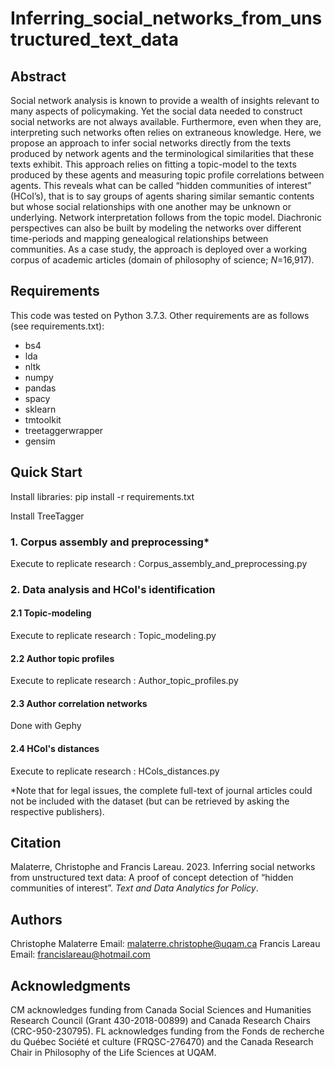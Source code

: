 # Inferring_social_networks_from_unstructured_text_data
## Abstract
Social network analysis is known to provide a wealth of insights relevant to many aspects of policymaking. Yet the social data needed to construct social networks are not always available. Furthermore, even when they are, interpreting such networks often relies on extraneous knowledge. Here, we propose an approach to infer social networks directly from the texts produced by network agents and the terminological similarities that these texts exhibit. This approach relies on fitting a topic-model to the texts produced by these agents and measuring topic profile correlations between agents. This reveals what can be called “hidden communities of interest” (HCoI’s), that is to say groups of agents sharing similar semantic contents but whose social relationships with one another may be unknown or underlying. Network interpretation follows from the topic model. Diachronic perspectives can also be built by modeling the networks over different time-periods and mapping genealogical relationships between communities. As a case study, the approach is deployed over a working corpus of academic articles (domain of philosophy of science; <em>N</em>=16,917).

## Requirements
This code was tested on Python 3.7.3. Other requirements are as follows (see requirements.txt):
- bs4
- lda
- nltk
- numpy
- pandas
- spacy
- sklearn
- tmtoolkit
- treetaggerwrapper
- gensim

## Quick Start
Install libraries: pip install -r requirements.txt

Install TreeTagger
### 1. Corpus assembly and preprocessing*
Execute to replicate research : Corpus_assembly_and_preprocessing.py
### 2. Data analysis and HCol's identification
#### 2.1 Topic-modeling
Execute to replicate research : Topic_modeling.py
#### 2.2 Author topic profiles
Execute to replicate research : Author_topic_profiles.py
#### 2.3 Author correlation networks
Done with Gephy
#### 2.4 HCol's distances
Execute to replicate research : HCols_distances.py

*Note that for legal issues, the complete full-text of journal articles could not be included with the dataset (but can be retrieved by asking the respective publishers).

## Citation
Malaterre, Christophe and Francis Lareau. 2023. Inferring social networks from unstructured text data: A proof of concept detection of “hidden communities of interest”. <em>Text and Data Analytics for Policy</em>.

## Authors
Christophe Malaterre
Email: malaterre.christophe@uqam.ca
Francis Lareau
Email: francislareau@hotmail.com
## Acknowledgments
CM acknowledges funding from Canada Social Sciences and Humanities Research Council (Grant 430-2018-00899) and Canada Research Chairs (CRC-950-230795). FL acknowledges funding from the Fonds de recherche du Québec Société et culture (FRQSC-276470) and the Canada Research Chair in Philosophy of the Life Sciences at UQAM. 
